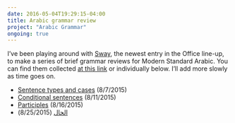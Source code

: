 ```yaml
---
date: 2016-05-04T19:29:15-04:00
title: Arabic grammar review
project: "Arabic Grammar"
ongoing: true
---
```


I’ve been playing around with [Sway](http://sway.com/), the newest entry in the Office line-up, to make a series of brief grammar reviews for Modern Standard Arabic. You can find them collected [at this link](https://docs.com/jessica-huynh/3116/arabic-grammar) or individually below. I’ll add more slowly as time goes on.<!--more-->

- [Sentence types and cases](https://sway.com/osQrQGHUPWw5GfuM) (8/7/2015)
- [Conditional sentences](https://sway.com/iv9UlRRx_ld0-G3x) (8/11/2015)
- [Participles](https://sway.com/Zctq8lA2QE9vL0l4) (8/16/2015)
- [الحال](https://sway.com/2BekXlw0iTUcs5H_) (8/25/2015)